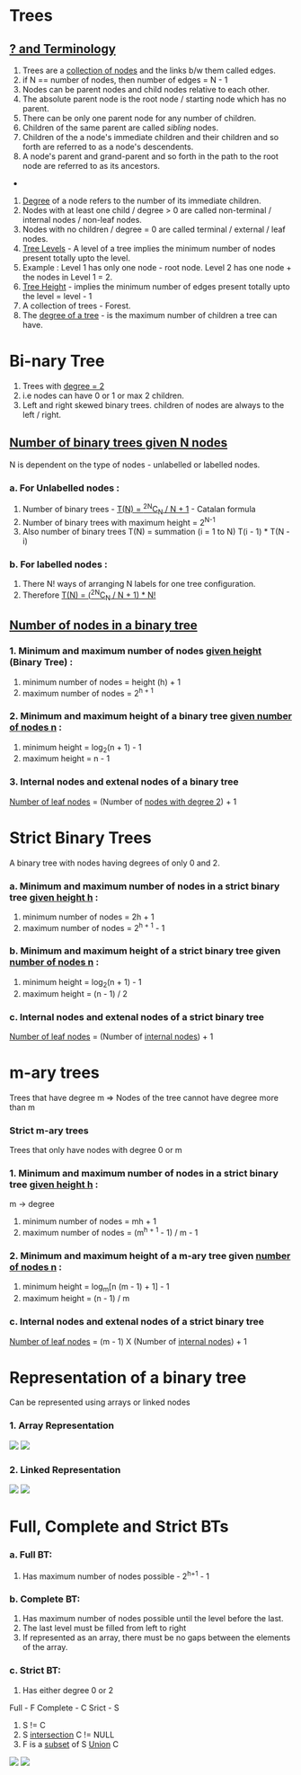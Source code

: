 # Trees
## [? and Terminology]()
1. Trees are a [collection of nodes]() and the links b/w them called edges.
1. if N == number of nodes, then number of edges = N - 1 
1. Nodes can be parent nodes and child nodes relative to each other.
1. The absolute parent node is the root node / starting node which has no parent.
1. There can be only one parent node for any number of children.
1. Children of the same parent are called *sibling* nodes.
1. Children of the a node's immediate children and their children and so forth are referred to as a node's descendents.
1. A node's parent and grand-parent and so forth in the path to the root node are referred to as its ancestors.
-
1. [Degree]() of a node refers to the number of its immediate children.
1. Nodes with at least one child / degree > 0 are called non-terminal / internal nodes / non-leaf nodes.
1. Nodes with no children / degree = 0 are called terminal / external / leaf nodes.
1. [Tree Levels]() - A level of a tree implies the minimum number of nodes present totally upto the level. 
1. Example : Level 1 has only one node - root node. Level 2 has one node + the nodes in Level 1 = 2.
1. [Tree Height]() - implies the minimum number of edges present totally upto the level = level - 1
1. A collection of trees - Forest.
1. The [degree of a tree]() - is the maximum number of children a tree can have.

# Bi-nary Tree
1. Trees with [degree = 2]()
1. i.e nodes can have 0 or 1 or max 2 children.
1. Left and right skewed binary trees. children of nodes are always to the left / right.

## [Number of binary trees given N nodes]()
N is dependent on the type of nodes - unlabelled or labelled nodes.

### a. For Unlabelled nodes :
1. Number of binary trees - [T(N) = <sup>2N</sup>C<sub>N</sub> / N + 1]() - Catalan formula
1. Number of binary trees with maximum height = 2<sup>N-1</sup>
1. Also number of binary trees T(N) = summation (i = 1 to N) T(i - 1) * T(N - i)

### b. For labelled nodes :
1. There N! ways of arranging N labels for one tree configuration.
1. Therefore [T(N) = (<sup>2N</sup>C<sub>N</sub> / N + 1) * N!]()

## [Number of nodes in a binary tree]()
### 1. Minimum and maximum number of nodes [given height]() (Binary Tree) :
1. minimum number of nodes = height (h) + 1
1. maximum number of nodes = 2<sup>h + 1</sup>

### 2. Minimum and maximum height of a binary tree [given number of nodes n]() :
1. minimum height = log<sub>2</sub>(n + 1) - 1
1. maximum height = n - 1

### 3. Internal nodes and extenal nodes of a binary tree
[Number of leaf nodes]() = (Number of [nodes with degree 2]()) + 1

# Strict Binary Trees
A binary tree with nodes having degrees of only 0 and 2.

### a. Minimum and maximum number of nodes in a strict binary tree [given height h]() :
1. minimum number of nodes = 2h + 1
1. maximum number of nodes = 2<sup>h + 1</sup> - 1

### b. Minimum and maximum height of a strict binary tree given [number of nodes n]() :
1. minimum height = log<sub>2</sub>(n + 1) - 1
1. maximum height = (n - 1) / 2

### c. Internal nodes and extenal nodes of a strict binary tree
[Number of leaf nodes]() = (Number of [internal nodes]()) + 1

# m-ary trees
Trees that have degree m => Nodes of the tree cannot have degree more than m
### Strict m-ary trees
Trees that only have nodes with degree 0 or m

### 1. Minimum and maximum number of nodes in a strict binary tree [given height h]() :
m -> degree
1. minimum number of nodes = mh + 1
1. maximum number of nodes = (m<sup>h + 1</sup> - 1) / m - 1

### 2. Minimum and maximum height of a m-ary tree given [number of nodes n]() :
1. minimum height = log<sub>m</sub>[n (m - 1) + 1] - 1 
1. maximum height = (n - 1) / m

### c. Internal nodes and extenal nodes of a strict binary tree
[Number of leaf nodes]() = (m - 1) X (Number of [internal nodes]()) + 1

# Representation of a binary tree
Can be represented using arrays or linked nodes

### 1. Array Representation
![](images/Screenshot%20from%202022-07-21%2008-32-48.png)
![](images/Screenshot%20from%202022-07-21%2008-35-03.png)

### 2. Linked Representation
![](images/Screenshot%20from%202022-07-22%2008-20-33.png)
![](images/Screenshot%20from%202022-07-22%2008-22-21.png)

# Full, Complete and Strict BTs
### a. Full BT:
1. Has maximum number of nodes possible - 2<sup>h+1</sup> - 1
### b. Complete BT:
1. Has maximum number of nodes possible until the level before the last.
1. The last level must be filled from left to right
1. If represented as an array, there must be no gaps between the elements of the array.
### c. Strict BT:
1. Has either degree 0 or 2

Full - F
Complete - C
Srict - S

1. S != C
1. S [intersection]() C != NULL
1. F is a [subset]() of S [Union]() C

![](images/Screenshot%20from%202022-07-22%2008-39-37.png)
![](images/Screenshot%20from%202022-07-22%2008-40-21.png)



















